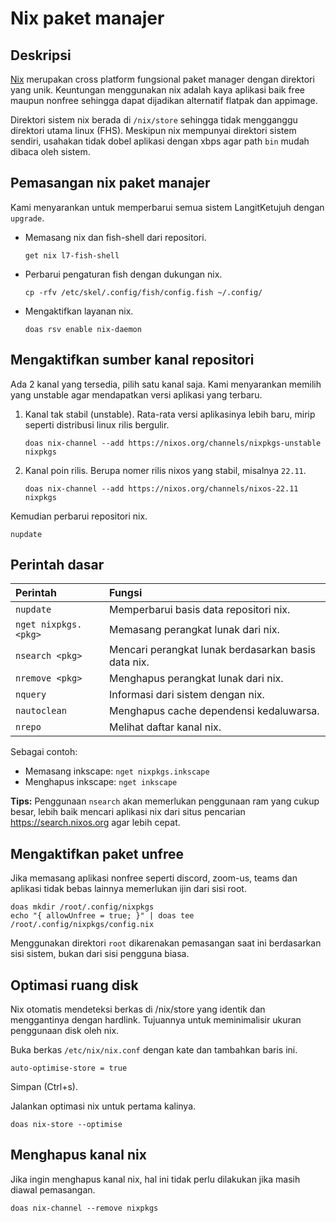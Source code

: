 # Nix paket manajer

## Deskripsi

[Nix](https://nixos.org/learn.html) merupakan cross platform fungsional paket manager dengan direktori yang unik. Keuntungan menggunakan nix adalah kaya aplikasi baik free maupun nonfree sehingga dapat dijadikan alternatif flatpak dan appimage.

Direktori sistem nix berada di `/nix/store` sehingga tidak mengganggu direktori utama linux (FHS). Meskipun nix mempunyai direktori sistem sendiri, usahakan tidak dobel aplikasi dengan xbps agar path `bin` mudah dibaca oleh sistem.

## Pemasangan nix paket manajer

Kami menyarankan untuk memperbarui semua sistem LangitKetujuh dengan `upgrade`.

* Memasang nix dan fish-shell dari repositori.

    ```
    get nix l7-fish-shell
    ```

* Perbarui pengaturan fish dengan dukungan nix.

    ```
    cp -rfv /etc/skel/.config/fish/config.fish ~/.config/
    ```

* Mengaktifkan layanan nix.

    ```
    doas rsv enable nix-daemon
    ```

## Mengaktifkan sumber kanal repositori

Ada 2 kanal yang tersedia, pilih satu kanal saja. Kami menyarankan memilih yang unstable agar mendapatkan versi aplikasi yang terbaru.

1. Kanal tak stabil (unstable). Rata-rata versi aplikasinya lebih baru, mirip seperti distribusi linux rilis bergulir.

    ```
    doas nix-channel --add https://nixos.org/channels/nixpkgs-unstable nixpkgs
    ```

2. Kanal poin rilis. Berupa nomer rilis nixos yang stabil, misalnya `22.11`.

    ```
    doas nix-channel --add https://nixos.org/channels/nixos-22.11 nixpkgs
    ```

Kemudian perbarui repositori nix.

```
nupdate
```

## Perintah dasar

| Perintah               |  Fungsi                                              |
| :--------------------- |  :-------------------------------------------------- |
| `nupdate`              |  Memperbarui basis data repositori nix.              |
| `nget nixpkgs.<pkg>`   |  Memasang perangkat lunak dari nix.                  |
| `nsearch <pkg>`        |  Mencari perangkat lunak berdasarkan basis data nix. |
| `nremove <pkg>`        |  Menghapus perangkat lunak dari nix.                 |
| `nquery`               |  Informasi dari sistem dengan nix.                   |
| `nautoclean`           |  Menghapus cache dependensi kedaluwarsa.             |
| `nrepo`                |  Melihat daftar kanal nix.                           |

Sebagai contoh:

* Memasang inkscape: `nget nixpkgs.inkscape`
* Menghapus inkscape: `nget inkscape`

**Tips:** Penggunaan `nsearch` akan memerlukan penggunaan ram yang cukup besar, lebih baik mencari aplikasi nix dari situs pencarian <https://search.nixos.org> agar lebih cepat.

## Mengaktifkan paket unfree

Jika memasang aplikasi nonfree seperti discord, zoom-us, teams dan aplikasi tidak bebas lainnya memerlukan ijin dari sisi root.

```
doas mkdir /root/.config/nixpkgs
echo "{ allowUnfree = true; }" | doas tee /root/.config/nixpkgs/config.nix
```

Menggunakan direktori `root` dikarenakan pemasangan saat ini berdasarkan sisi sistem, bukan dari sisi pengguna biasa.

## Optimasi ruang disk

Nix otomatis mendeteksi berkas di /nix/store yang identik dan menggantinya dengan hardlink. Tujuannya untuk meminimalisir ukuran penggunaan disk oleh nix.

Buka berkas `/etc/nix/nix.conf` dengan kate dan tambahkan baris ini.

```
auto-optimise-store = true
```

Simpan (Ctrl+s).

Jalankan optimasi nix untuk pertama kalinya.

```
doas nix-store --optimise
```

## Menghapus kanal nix

Jika ingin menghapus kanal nix, hal ini tidak perlu dilakukan jika masih diawal pemasangan.

```
doas nix-channel --remove nixpkgs
```
